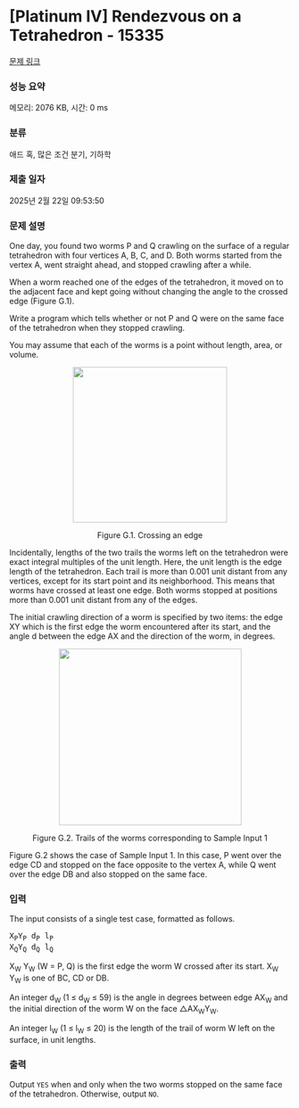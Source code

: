 # [Platinum IV] Rendezvous on a Tetrahedron - 15335 

[문제 링크](https://www.acmicpc.net/problem/15335) 

### 성능 요약

메모리: 2076 KB, 시간: 0 ms

### 분류

애드 혹, 많은 조건 분기, 기하학

### 제출 일자

2025년 2월 22일 09:53:50

### 문제 설명

<p>One day, you found two worms P and Q crawling on the surface of a regular tetrahedron with four vertices A, B, C, and D. Both worms started from the vertex A, went straight ahead, and stopped crawling after a while.</p>

<p>When a worm reached one of the edges of the tetrahedron, it moved on to the adjacent face and kept going without changing the angle to the crossed edge (Figure G.1).</p>

<p>Write a program which tells whether or not P and Q were on the same face of the tetrahedron when they stopped crawling.</p>

<p>You may assume that each of the worms is a point without length, area, or volume.</p>

<p style="text-align:center"><img alt="" src="https://onlinejudgeimages.s3-ap-northeast-1.amazonaws.com/problem/15335/1.png" style="height:279px; width:276px"></p>

<p style="text-align:center">Figure G.1. Crossing an edge</p>

<p>Incidentally, lengths of the two trails the worms left on the tetrahedron were exact integral multiples of the unit length. Here, the unit length is the edge length of the tetrahedron. Each trail is more than 0.001 unit distant from any vertices, except for its start point and its neighborhood. This means that worms have crossed at least one edge. Both worms stopped at positions more than 0.001 unit distant from any of the edges.</p>

<p>The initial crawling direction of a worm is specified by two items: the edge XY which is the first edge the worm encountered after its start, and the angle d between the edge AX and the direction of the worm, in degrees.</p>

<p style="text-align:center"><img alt="" src="https://onlinejudgeimages.s3-ap-northeast-1.amazonaws.com/problem/15335/2.png" style="height:317px; width:327px"></p>

<p style="text-align:center">Figure G.2. Trails of the worms corresponding to Sample Input 1</p>

<p>Figure G.2 shows the case of Sample Input 1. In this case, P went over the edge CD and stopped on the face opposite to the vertex A, while Q went over the edge DB and also stopped on the same face.</p>

### 입력 

 <p>The input consists of a single test case, formatted as follows.</p>

<pre>X<sub>P</sub>Y<sub>P</sub> d<sub>P</sub> l<sub>P</sub>
X<sub>Q</sub>Y<sub>Q</sub> d<sub>Q</sub> l<sub>Q</sub></pre>

<p>X<sub>W</sub> Y<sub>W</sub> (W = P, Q) is the first edge the worm W crossed after its start. X<sub>W</sub> Y<sub>W</sub> is one of BC, CD or DB.</p>

<p>An integer d<sub>W</sub> (1 ≤ d<sub>W</sub> ≤ 59) is the angle in degrees between edge AX<sub>W</sub> and the initial direction of the worm W on the face △AX<sub>W</sub>Y<sub>W</sub>.</p>

<p>An integer l<sub>W</sub> (1 ≤ l<sub>W</sub> ≤ 20) is the length of the trail of worm W left on the surface, in unit lengths.</p>

### 출력 

 <p>Output <code>YES</code> when and only when the two worms stopped on the same face of the tetrahedron. Otherwise, output <code>NO</code>.</p>

